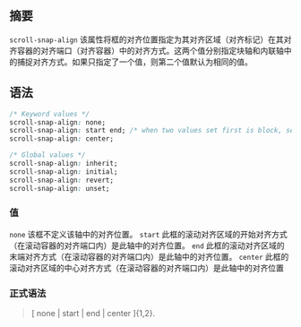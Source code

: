 ## 摘要

`scroll-snap-align` 该属性将框的对齐位置指定为其对齐区域（对齐标记）在其对齐容器的对齐端口（对齐容器）中的对齐方式。这两个值分别指定块轴和内联轴中的捕捉对齐方式。如果只指定了一个值，则第二个值默认为相同的值。

## 语法

```css
/* Keyword values */
scroll-snap-align: none;
scroll-snap-align: start end; /* when two values set first is block, second inline */
scroll-snap-align: center;

/* Global values */
scroll-snap-align: inherit;
scroll-snap-align: initial;
scroll-snap-align: revert;
scroll-snap-align: unset;
```

### 值

`none`
该框不定义该轴中的对齐位置。
`start`
此框的滚动对齐区域的开始对齐方式（在滚动容器的对齐端口内）是此轴中的对齐位置。
`end`
此框的滚动对齐区域的末端对齐方式（在滚动容器的对齐端口内）是此轴中的对齐位置。
`center`
此框的滚动对齐区域的中心对齐方式（在滚动容器的对齐端口内）是此轴中的对齐位置

### 正式语法

> [ none | start | end | center ]{1,2}.
